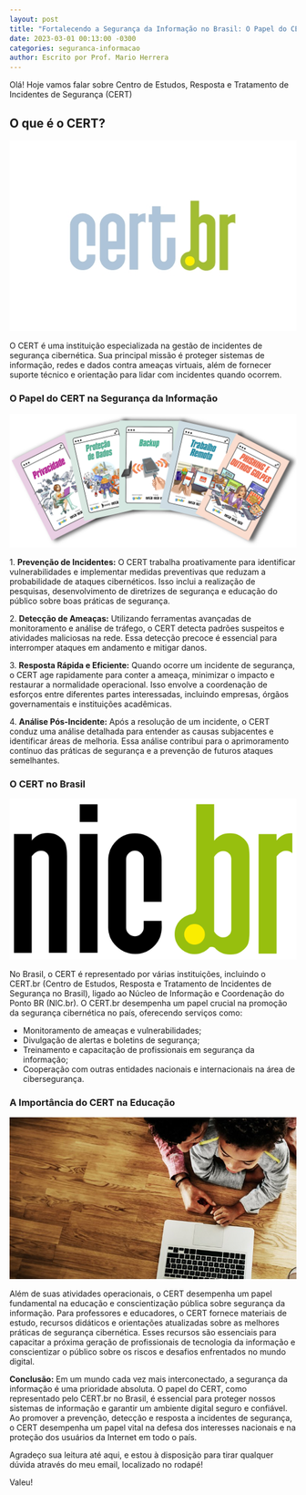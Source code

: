 ```yaml
---
layout: post
title: "Fortalecendo a Segurança da Informação no Brasil: O Papel do CERT"
date: 2023-03-01 00:13:00 -0300
categories: seguranca-informacao
author: Escrito por Prof. Mario Herrera
---
```


Olá! Hoje vamos falar sobre Centro de Estudos, Resposta e Tratamento de Incidentes de Segurança (CERT)

## O que é o CERT?


![](https://github.com/mariopuebla17/blog/blob/main/_images/202303/si29.jpg?raw=true)

O CERT é uma instituição especializada na gestão de incidentes de segurança cibernética. Sua principal missão é proteger sistemas de informação, redes e dados contra ameaças virtuais, além de fornecer suporte técnico e orientação para lidar com incidentes quando ocorrem.

### O Papel do CERT na Segurança da Informação

![](https://github.com/mariopuebla17/blog/blob/main/_images/202303/si30.jpg?raw=true)

1\. **Prevenção de Incidentes:** O CERT trabalha proativamente para identificar vulnerabilidades e implementar medidas preventivas que reduzam a probabilidade de ataques cibernéticos. Isso inclui a realização de pesquisas, desenvolvimento de diretrizes de segurança e educação do público sobre boas práticas de segurança.

2\. **Detecção de Ameaças:** Utilizando ferramentas avançadas de monitoramento e análise de tráfego, o CERT detecta padrões suspeitos e atividades maliciosas na rede. Essa detecção precoce é essencial para interromper ataques em andamento e mitigar danos.

3\. **Resposta Rápida e Eficiente:** Quando ocorre um incidente de segurança, o CERT age rapidamente para conter a ameaça, minimizar o impacto e restaurar a normalidade operacional. Isso envolve a coordenação de esforços entre diferentes partes interessadas, incluindo empresas, órgãos governamentais e instituições acadêmicas.

4\. **Análise Pós-Incidente:** Após a resolução de um incidente, o CERT conduz uma análise detalhada para entender as causas subjacentes e identificar áreas de melhoria. Essa análise contribui para o aprimoramento contínuo das práticas de segurança e a prevenção de futuros ataques semelhantes.

### O CERT no Brasil

![](https://github.com/mariopuebla17/blog/blob/main/_images/202303/si31.jpg?raw=true)

No Brasil, o CERT é representado por várias instituições, incluindo o CERT.br (Centro de Estudos, Resposta e Tratamento de Incidentes de Segurança no Brasil), ligado ao Núcleo de Informação e Coordenação do Ponto BR (NIC.br). O CERT.br desempenha um papel crucial na promoção da segurança cibernética no país, oferecendo serviços como:

- Monitoramento de ameaças e vulnerabilidades;
- Divulgação de alertas e boletins de segurança;
- Treinamento e capacitação de profissionais em segurança da informação;
- Cooperação com outras entidades nacionais e internacionais na área de cibersegurança.

### A Importância do CERT na Educação

![](https://github.com/mariopuebla17/blog/blob/main/_images/202303/si32.jpg?raw=true)

Além de suas atividades operacionais, o CERT desempenha um papel fundamental na educação e conscientização pública sobre segurança da informação. Para professores e educadores, o CERT fornece materiais de estudo, recursos didáticos e orientações atualizadas sobre as melhores práticas de segurança cibernética. Esses recursos são essenciais para capacitar a próxima geração de profissionais de tecnologia da informação e conscientizar o público sobre os riscos e desafios enfrentados no mundo digital.

**Conclusão:** Em um mundo cada vez mais interconectado, a segurança da informação é uma prioridade absoluta. O papel do CERT, como representado pelo CERT.br no Brasil, é essencial para proteger nossos sistemas de informação e garantir um ambiente digital seguro e confiável. Ao promover a prevenção, detecção e resposta a incidentes de segurança, o CERT desempenha um papel vital na defesa dos interesses nacionais e na proteção dos usuários da Internet em todo o país.

Agradeço sua leitura até aqui, e estou à disposição para tirar qualquer dúvida através do meu email, localizado no rodapé!

Valeu!